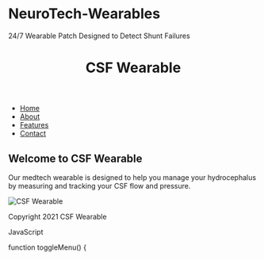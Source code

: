 # NeuroTech-Wearables
24/7 Wearable Patch Designed to Detect Shunt Failures
<!DOCTYPE html>
<html>
<head>
	<title>CSF Wearable</title>
	<link rel="stylesheet" type="text/css" href="style.css">
</head>
<body>
	<header>
		<h1>CSF Wearable</h1>
	</header>
	<nav>
		<ul>
			<li><a href="#">Home</a></li>
			<li><a href="#">About</a></li>
			<li><a href="#">Features</a></li>
			<li><a href="#">Contact</a></li>
		</ul>
	</nav>
	<main>
		<h2>Welcome to CSF Wearable</h2>
		<p>Our medtech wearable is designed to help you manage your hydrocephalus by measuring and tracking your CSF flow and pressure.</p>
		<img src="csf-wearable.jpg" alt="CSF Wearable">
	</main>
	<footer>
		<p>Copyright 2021 CSF Wearable</p>
	</footer>
	<script src="script.js"></script>
</body>
</html>

JavaScript 

function toggleMenu() {